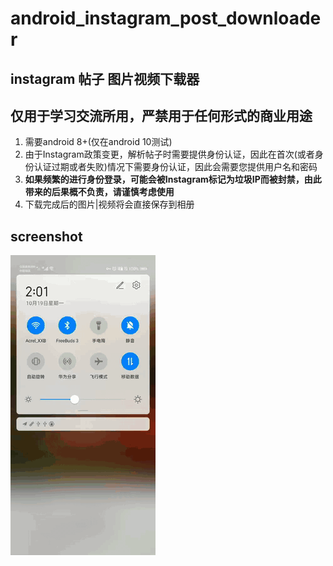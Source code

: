 # android_instagram_post_downloader

## instagram 帖子 图片视频下载器

## 仅用于学习交流所用，严禁用于任何形式的商业用途

1. 需要android 8+(仅在android 10测试)
2. 由于Instagram政策变更，解析帖子时需要提供身份认证，因此在首次(或者身份认证过期或者失败)情况下需要身份认证，因此会需要您提供用户名和密码
3. **如果频繁的进行身份登录，可能会被Instagram标记为垃圾IP而被封禁，由此带来的后果概不负责，请谨慎考虑使用**
4. 下载完成后的图片|视频将会直接保存到相册


## screenshot

![screenshot.gif](https://github.com/mhlx/android_instagram_post_downloader/blob/main/screenshot.gif?raw=true)
